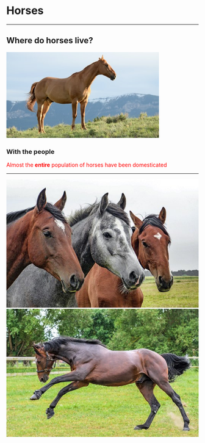 <!doctype html>
<html>
<head>
<meta charset="UTf-8">
<title>Project</title>
</head>
</html>
<body>
<h1>Horses</h1>
 <hr>
 <h2>Where do horses live?</h2>
 <img src="photo-1450052590821-8bf91254a353.jpg" alt="horse on a plain">
 <h3 title="<i>With<i> the people">With the people</h3>
 <p style="color:red;">Almost the <b>entire</b> population of horses have been domesticated</p>
 <hr>
<img src="horses-1414889__340.jpg" alt="3 horses">
<br>
<img src="Most-Expensive-Horse-Ever.jpg.webp" alt="horse running">
